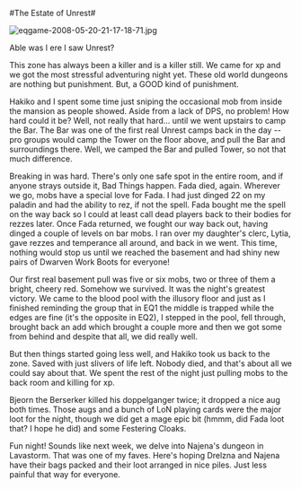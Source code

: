 #The Estate of Unrest#

![eqgame-2008-05-20-21-17-18-71.jpg](http://westkarana.com/wp-content/uploads/2008/05/eqgame-2008-05-20-21-17-18-71.jpg)

Able was I ere I saw Unrest?

This zone has always been a killer and is a killer still. We came for xp and we got the most stressful adventuring night yet. These old world dungeons are nothing but punishment. But, a GOOD kind of punishment.

Hakiko and I spent some time just sniping the occasional mob from inside the mansion as people showed. Aside from a lack of DPS, no problem! How hard could it be? Well, not really that hard... until we went upstairs to camp the Bar. The Bar was one of the first real Unrest camps back in the day -- pro groups would camp the Tower on the floor above, and pull the Bar and surroundings there. Well, we camped the Bar and pulled Tower, so not that much difference.

Breaking in was hard. There's only one safe spot in the entire room, and if anyone strays outside it, Bad Things happen. Fada died, again. Wherever we go, mobs have a special love for Fada. I had just dinged 22 on my paladin and had the ability to rez, if not the spell. Fada bought me the spell on the way back so I could at least call dead players back to their bodies for rezzes later. Once Fada returned, we fought our way back out, having dinged a couple of levels on bar mobs. I ran over my daughter's clerc, Lytia, gave rezzes and temperance all around, and back in we went. This time, nothing would stop us until we reached the basement and had shiny new pairs of Dwarven Work Boots for everyone!

Our first real basement pull was five or six mobs, two or three of them a bright, cheery red. Somehow we survived. It was the night's greatest victory. We came to the blood pool with the illusory floor and just as I finished reminding the group that in EQ1 the middle is trapped while the edges are fine (it's the opposite in EQ2), I stepped in the pool, fell through, brought back an add which brought a couple more and then we got some from behind and despite that all, we did really well.

But then things started going less well, and Hakiko took us back to the zone. Saved with just slivers of life left. Nobody died, and that's about all we could say about that. We spent the rest of the night just pulling mobs to the back room and killing for xp.

Bjeorn the Berserker killed his doppelganger twice; it dropped a nice aug both times. Those augs and a bunch of LoN playing cards were the major loot for the night, though we did get a mage epic bit (hmmm, did Fada loot that? I hope he did) and some Festering Cloaks.

Fun night! Sounds like next week, we delve into Najena's dungeon in Lavastorm. That was one of my faves. Here's hoping Drelzna and Najena have their bags packed and their loot arranged in nice piles. Just less painful that way for everyone.

